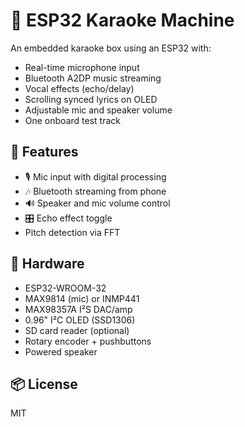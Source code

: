 # 🎤 ESP32 Karaoke Machine

An embedded karaoke box using an ESP32 with:
- Real-time microphone input
- Bluetooth A2DP music streaming
- Vocal effects (echo/delay)
- Scrolling synced lyrics on OLED
- Adjustable mic and speaker volume
- One onboard test track

## 🔧 Features
- 🎙️ Mic input with digital processing
- 🎶 Bluetooth streaming from phone
- 🔊 Speaker and mic volume control
- 🎛️ Echo effect toggle
- Pitch detection via FFT

## 🛒 Hardware
- ESP32-WROOM-32
- MAX9814 (mic) or INMP441
- MAX98357A I²S DAC/amp
- 0.96" I²C OLED (SSD1306)
- SD card reader (optional)
- Rotary encoder + pushbuttons
- Powered speaker

## 📦 License
MIT
